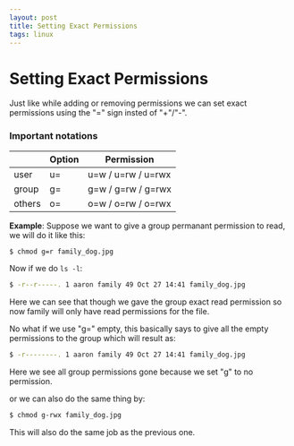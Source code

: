 ```yaml
---
layout: post
title: Setting Exact Permissions
tags: linux
---
```


# Setting Exact Permissions

Just like while adding or removing permissions we can set exact permissions using the "=" sign insted of "+"/"-".

### Important notations  

| | Option | Permission |
--|--|--
|user | u= | u=w / u=rw / u=rwx |
|group | g= | g=w / g=rw / g=rwx |
|others | o= | o=w / o=rw / o=rwx |



__Example__:
Suppose we want to give a group permanant permission to read, we will do it like this:  
```bash
$ chmod g=r family_dog.jpg
```

Now if we do `ls -l`:  
```bash
$ -r--r-----. 1 aaron family 49 Oct 27 14:41 family_dog.jpg 
```
Here we can see that though we gave the group exact read permission so now family will only have read permissions for the file.

No what if we use "g=" empty, this basically says to give all the empty permissions to the group which will result as:  
```bash
$ -r--------. 1 aaron family 49 Oct 27 14:41 family_dog.jpg
```

Here we see all group permissions gone because we set "g" to no permission.  


or we can also do the same thing by:  
```bash
$ chmod g-rwx family_dog.jpg
```

This will also do the same job as the previous one.
